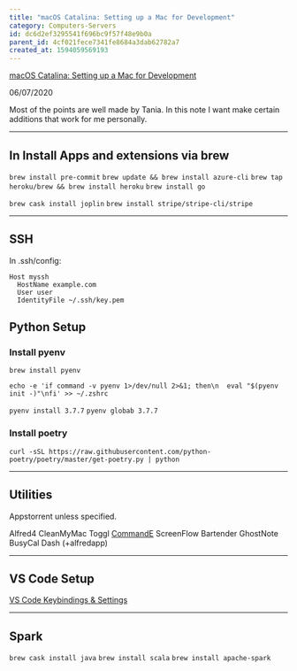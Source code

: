 ```yaml
---
title: "macOS Catalina: Setting up a Mac for Development"
category: Computers-Servers
id: dc6d2ef3295541f696bc9f57f48e9b0a
parent_id: 4cf021fece7341fe8684a3dab62782a7
created_at: 1594059569193
---
```


[macOS Catalina: Setting up a Mac for Development](https://www.taniarascia.com/setting-up-a-brand-new-mac-for-development/)

06/07/2020

Most of the points are well made by Tania. In this note I want make certain additions that work for me personally.

---

## In Install Apps and extensions via brew 

`brew install pre-commit`
`brew update && brew install azure-cli`
`brew tap heroku/brew && brew install heroku`
`brew install go`

`brew cask install joplin`
`brew install stripe/stripe-cli/stripe`

---

## SSH

In .ssh/config:

```
Host myssh
  HostName example.com
  User user
  IdentityFile ~/.ssh/key.pem
```

## Python Setup

### Install pyenv

`brew install pyenv`

`echo -e 'if command -v pyenv 1>/dev/null 2>&1; then\n  eval "$(pyenv init -)"\nfi' >> ~/.zshrc`

`pyenv install 3.7.7`
`pyenv globab 3.7.7`


### Install poetry

`curl -sSL https://raw.githubusercontent.com/python-poetry/poetry/master/get-poetry.py | python`

---

## Utilities

Appstorrent unless specified.

Alfred4
CleanMyMac
Toggl
[CommandE](https://getcommande.com/)
ScreenFlow
Bartender
GhostNote
BusyCal
Dash (+alfredapp)

---

## VS Code Setup

[VS Code Keybindings & Settings](/brain/VS-Code-Keybindings---Settings)

---

## Spark

`brew cask install java`
`brew install scala`
`brew install apache-spark`






    